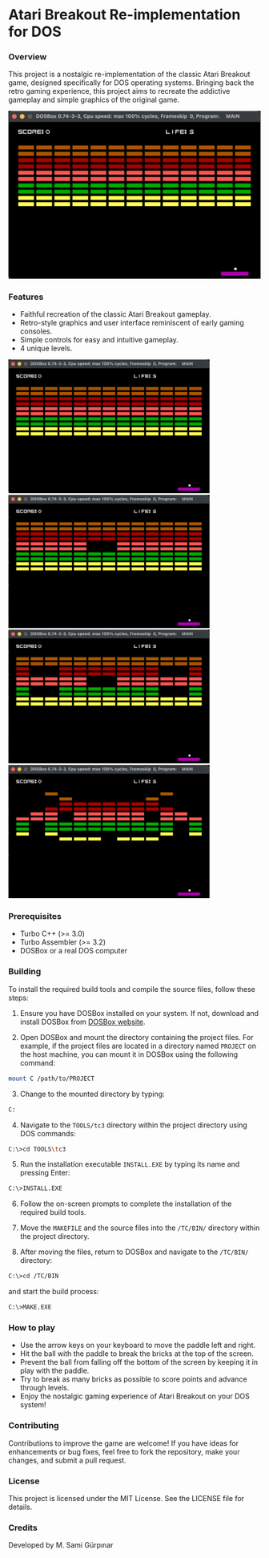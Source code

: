 # Atari Breakout Re-implementation for DOS

### Overview

This project is a nostalgic re-implementation of the classic Atari Breakout game, designed specifically for DOS operating systems. Bringing back the retro gaming experience, this project aims to recreate the addictive gameplay and simple graphics of the original game.

![breakout](IMG/1.png)

### Features
+ Faithful recreation of the classic Atari Breakout gameplay.
+ Retro-style graphics and user interface reminiscent of early gaming consoles.
+ Simple controls for easy and intuitive gameplay.
+ 4 unique levels.

<img src="IMG/1.png" alt="image" width="402" height="auto"> <img src="IMG/2.png" alt="image" width="402" height="auto">
<img src="IMG/3.png" alt="image" width="402" height="auto"> <img src="IMG/4.png" alt="image" width="402" height="auto">

### Prerequisites
+ Turbo C++ (>= 3.0)
+ Turbo Assembler (>= 3.2)
+ DOSBox or a real DOS computer

### Building
To install the required build tools and compile the source files, follow these steps:

1. Ensure you have DOSBox installed on your system. If not, download and install DOSBox from [DOSBox website](https://www.dosbox.com/).

2. Open DOSBox and mount the directory containing the project files. For example, if the project files are located in a directory named `PROJECT` on the host machine, you can mount it in DOSBox using the following command:

```bash
mount C /path/to/PROJECT
```

3. Change to the mounted directory by typing:
```bash
C:
```

4. Navigate to the `TOOLS/tc3` directory within the project directory using DOS commands:
```bash
C:\>cd TOOLS\tc3
```


5. Run the installation executable `INSTALL.EXE` by typing its name and pressing Enter:
```bash
C:\>INSTALL.EXE
```

6. Follow the on-screen prompts to complete the installation of the required build tools.

7. Move the `MAKEFILE` and the source files into the `/TC/BIN/` directory within the project directory.

8. After moving the files, return to DOSBox and navigate to the `/TC/BIN/` directory:
```bash
C:\>cd /TC/BIN
```
and start the build process:
```bash
C:\>MAKE.EXE
```

### How to play
+ Use the arrow keys on your keyboard to move the paddle left and right.
+ Hit the ball with the paddle to break the bricks at the top of the screen.
+ Prevent the ball from falling off the bottom of the screen by keeping it in play with the paddle.
+ Try to break as many bricks as possible to score points and advance through levels.
+ Enjoy the nostalgic gaming experience of Atari Breakout on your DOS system!

### Contributing

Contributions to improve the game are welcome! If you have ideas for enhancements or bug fixes, feel free to fork the repository, make your changes, and submit a pull request.

### License

This project is licensed under the MIT License. See the LICENSE file for details.

### Credits

Developed by M. Sami Gürpınar


